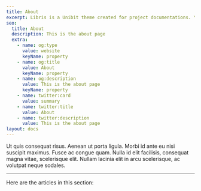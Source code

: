 ```yaml
---
title: About
excerpt: Libris is a Unibit theme created for project documentations. You can use it for your project.
seo:
  title: About
  description: This is the about page
  extra:
    - name: og:type
      value: website
      keyName: property
    - name: og:title
      value: About
      keyName: property
    - name: og:description
      value: This is the about page
      keyName: property
    - name: twitter:card
      value: summary
    - name: twitter:title
      value: About
    - name: twitter:description
      value: This is the about page
layout: docs
---
```


Ut quis consequat risus. Aenean ut porta ligula. Morbi id ante eu nisi suscipit maximus. Fusce ac congue quam. Nulla id elit facilisis, consequat magna vitae, scelerisque elit. Nullam lacinia elit in arcu scelerisque, ac volutpat neque sodales.

***

Here are the articles in this section:
